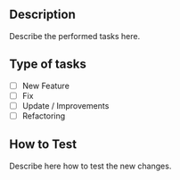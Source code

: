 ## Description

Describe the performed tasks here.

## Type of tasks

- [ ] New Feature
- [ ] Fix
- [ ] Update / Improvements
- [ ] Refactoring

## How to Test

Describe here how to test the new changes.
